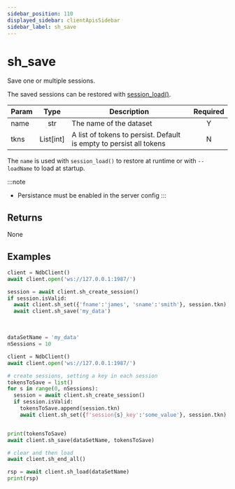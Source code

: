 ```yaml
---
sidebar_position: 110
displayed_sidebar: clientApisSidebar
sidebar_label: sh_save
---
```


# sh_save
Save one or multiple sessions.

The saved sessions can be restored with [session_load()](./Load).


|Param|Type|Description|Required|
|--|:-:|--|:-:|
|name|str|The name of the dataset|Y|
|tkns|List[int]|A list of tokens to persist. Default is empty to persist all tokens|N|


The `name` is used with `session_load()` to restore at runtime or with `--loadName` to load at startup.

:::note
- Persistance must be enabled in the server config
:::


## Returns
None


## Examples

```py title='Save all'
client = NdbClient()
await client.open('ws://127.0.0.1:1987/')

session = await client.sh_create_session()
if session.isValid:
  await client.sh_set({'fname':'james', 'sname':'smith'}, session.tkn)
  await client.sh_save('my_data')
```

<br/>

```py title='Save using token list'
dataSetName = 'my_data'
nSessions = 10

client = NdbClient()
await client.open('ws://127.0.0.1:1987/')

# create sessions, setting a key in each session
tokensToSave = list()
for s in range(0, nSessions):
  session = await client.sh_create_session()
  if session.isValid:
    tokensToSave.append(session.tkn)
    await client.sh_set({f'session{s}_key':'some_value'}, session.tkn)


print(tokensToSave)
await client.sh_save(dataSetName, tokensToSave)

# clear and then load
await client.sh_end_all()

rsp = await client.sh_load(dataSetName)
print(rsp)
```